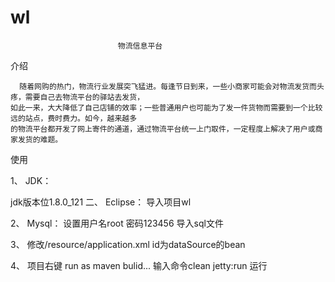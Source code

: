 # wl

							物流信息平台
介绍

      随着网购的热门，物流行业发展突飞猛进。每逢节日到来，一些小商家可能会对物流发货而头疼，需要自己去物流平台的驿站去发货，
    如此一来，大大降低了自己店铺的效率；一些普通用户也可能为了发一件货物而需要到一个比较远的站点，费时费力。如今，越来越多
    的物流平台都开发了网上寄件的通道，通过物流平台统一上门取件，一定程度上解决了用户或商家发货的难题。
    

使用

1、	JDK：

jdk版本位1.8.0_121
二、	Eclipse：
导入项目wl 
 																		
2、	Mysql：
		设置用户名root  密码123456
		导入sql文件
 

3、	修改/resource/application.xml  id为dataSource的bean

4、	项目右键 run as maven bulid... 输入命令clean jetty:run 运行

